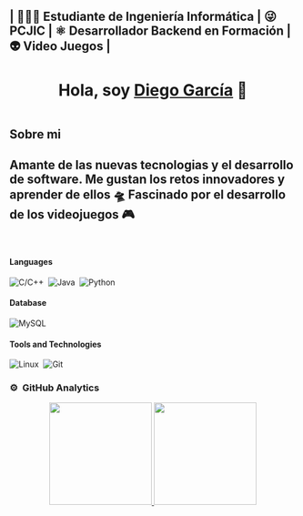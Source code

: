
<!--
**DiegoGToro/DiegoGToro** is a ✨ _special_ ✨ repository because its `README.md` (this file) appears on your GitHub profile.

Here are some ideas to get you started:

- 🔭 I’m currently working on ...
- 🌱 I’m currently learning ...
- 👯 I’m looking to collaborate on ...
- 🤔 I’m looking for help with ...
- 💬 Ask me about ...
- 📫 How to reach me: ...
- 😄 Pronouns: ...
- ⚡ Fun fact: ...
-->

<h2>| 👨🏽‍💻 Estudiante de Ingeniería Informática | 
  😜 PCJIC | ⚛️ Desarrollador Backend en Formación |
  👽 Video Juegos | </h2>

<div align="center">
<h1 align="center">Hola, soy <a href="">Diego García</a> 🤖</h1>
</div>
<img src="">

## Sobre mi

<h2>Amante de las nuevas tecnologias y el desarrollo de software. Me gustan los retos innovadores y aprender de ellos 🛸 Fascinado por el desarrollo de los videojuegos 🎮</h2>
<br>

#### Languages

![C/C++](https://img.shields.io/badge/-C++-05122A?style=flat&logo=C%2B%2B&logoColor=00599C)&nbsp;
![Java](https://img.shields.io/badge/Java-%23150458.svg?style=flat&logo=java&logoColor=orange)&nbsp;
![Python](https://img.shields.io/badge/-Python-05122A?style=flat&logo=python)&nbsp;


#### Database

![MySQL](https://img.shields.io/badge/MySQL-00000F?style=flat&logo=mysql&logoColor=white)&nbsp;


#### Tools and Technologies

![Linux](https://img.shields.io/badge/Linux-05122A?style=flat&logo=linux&logoColor=white)&nbsp;
![Git](https://img.shields.io/badge/-Git-05122A?style=flat&logo=git)&nbsp;



### ⚙️ &nbsp;GitHub Analytics

<p align="center">
<a href="https://github.com/DiegoGToro">
  <img height="180em" src="https://github-readme-stats-eight-theta.vercel.app/api?username=DiegoGToro&show_icons=true&theme=algolia&include_all_commits=true&count_private=true"/>
  <img height="180em" src="https://github-readme-stats-eight-theta.vercel.app/api/top-langs/?username=DiegoGToro&layout=compact&langs_count=8&theme=algolia"/>
</a>
</p>

